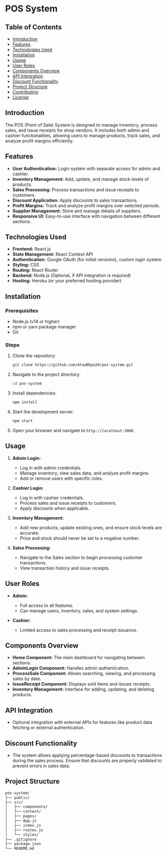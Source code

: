 # POS System

## Table of Contents
- [Introduction](#introduction)
- [Features](#features)
- [Technologies Used](#technologies-used)
- [Installation](#installation)
- [Usage](#usage)
- [User Roles](#user-roles)
- [Components Overview](#components-overview)
- [API Integration](#api-integration)
- [Discount Functionality](#discount-functionality)
- [Project Structure](#project-structure)
- [Contributing](#contributing)
- [License](#license)

## Introduction

The POS (Point of Sale) System is designed to manage inventory, process sales, and issue receipts for shop vendors. It includes both admin and cashier functionalities, allowing users to manage products, track sales, and analyze profit margins efficiently.

## Features

- **User Authentication:** Login system with separate access for admin and cashier.
- **Inventory Management:** Add, update, and manage stock levels of products.
- **Sales Processing:** Process transactions and issue receipts to customers.
- **Discount Application:** Apply discounts to sales transactions.
- **Profit Margins:** Track and analyze profit margins over selected periods.
- **Supplier Management:** Store and manage details of suppliers.
- **Responsive UI:** Easy-to-use interface with navigation between different sections.

## Technologies Used

- **Frontend:** React.js
- **State Management:** React Context API
- **Authentication:** Google OAuth (for initial versions), custom login system
- **Styling:** CSS
- **Routing:** React Router
- **Backend:** Node.js (Optional, if API integration is required)
- **Hosting:** Heroku (or your preferred hosting provider)

## Installation

### Prerequisites

- Node.js (v14 or higher)
- npm or yarn package manager
- Git

### Steps

1. Clone the repository:
    ```bash
    git clone https://github.com/AtaaNkpa20/pos-system.git
    ```

2. Navigate to the project directory:
    ```bash
    cd pos-system
    ```

3. Install dependencies:
    ```bash
    npm install
    ```

4. Start the development server:
    ```bash
    npm start
    ```

5. Open your browser and navigate to `http://localhost:3000`.

## Usage

1. **Admin Login:**
   - Log in with admin credentials.
   - Manage inventory, view sales data, and analyze profit margins.
   - Add or remove users with specific roles.

2. **Cashier Login:**
   - Log in with cashier credentials.
   - Process sales and issue receipts to customers.
   - Apply discounts when applicable.

3. **Inventory Management:**
   - Add new products, update existing ones, and ensure stock levels are accurate.
   - Price and stock should never be set to a negative number.

4. **Sales Processing:**
   - Navigate to the Sales section to begin processing customer transactions.
   - View transaction history and issue receipts.

## User Roles

- **Admin:** 
  - Full access to all features.
  - Can manage users, inventory, sales, and system settings.
  
- **Cashier:** 
  - Limited access to sales processing and receipt issuance.

## Components Overview

- **Home Component:** The main dashboard for navigating between sections.
- **AdminLogin Component:** Handles admin authentication.
- **ProcessSale Component:** Allows searching, viewing, and processing sales by date.
- **IssueReceipt Component:** Displays sold items and issues receipts.
- **Inventory Management:** Interface for adding, updating, and deleting products.

## API Integration

- Optional integration with external APIs for features like product data fetching or external authentication.

## Discount Functionality

- The system allows applying percentage-based discounts to transactions during the sales process. Ensure that discounts are properly validated to prevent errors in sales data.

## Project Structure

```bash
pos-system/
├── public/
├── src/
│   ├── components/
│   ├── context/
│   ├── pages/
│   ├── App.js
│   ├── index.js
│   ├── routes.js
│   └── styles/
├── .gitignore
├── package.json
└── README.md
